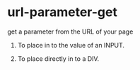 url-parameter-get
=================

get a parameter from the URL of your page

1. To place in to the value of an INPUT.

2. To place directly in to a DIV.


